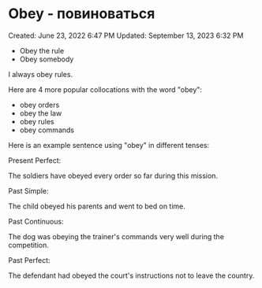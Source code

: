 # Obey - повиноваться

Created: June 23, 2022 6:47 PM
Updated: September 13, 2023 6:32 PM

- Obey the rule
- Obey somebody

I always obey rules.

Here are 4 more popular collocations with the word "obey":

- obey orders
- obey the law
- obey rules
- obey commands

Here is an example sentence using "obey" in different tenses:

Present Perfect:

The soldiers have obeyed every order so far during this mission.

Past Simple:

The child obeyed his parents and went to bed on time.

Past Continuous:

The dog was obeying the trainer's commands very well during the competition.

Past Perfect:

The defendant had obeyed the court's instructions not to leave the country.